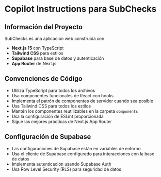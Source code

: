 # Copilot Instructions para SubChecks

<!-- Use this file to provide workspace-specific custom instructions to Copilot. For more details, visit https://code.visualstudio.com/docs/copilot/copilot-customization#_use-a-githubcopilotinstructionsmd-file -->

## Información del Proyecto

SubChecks es una aplicación web construida con:
- **Next.js 15** con TypeScript
- **Tailwind CSS** para estilos
- **Supabase** para base de datos y autenticación
- **App Router** de Next.js

## Convenciones de Código

- Utiliza TypeScript para todos los archivos
- Usa componentes funcionales de React con hooks
- Implementa el patrón de componentes de servidor cuando sea posible
- Usa Tailwind CSS para todos los estilos
- Mantén los componentes reutilizables en la carpeta `components`
- Usa la configuración de ESLint proporcionada
- Sigue las mejores prácticas de Next.js App Router

## Configuración de Supabase

- Las configuraciones de Supabase están en variables de entorno
- Usa el cliente de Supabase configurado para interacciones con la base de datos
- Implementa autenticación usando Supabase Auth
- Usa Row Level Security (RLS) para seguridad de datos

